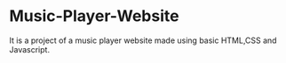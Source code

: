 # Music-Player-Website
It is a project of a music player website made using basic HTML,CSS and Javascript.

